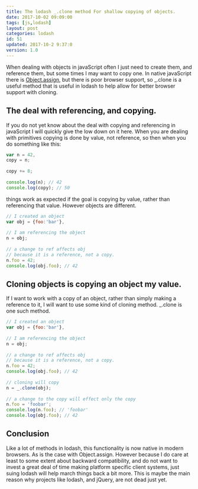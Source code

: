 ```yaml
---
title: The lodash _.clone method For shallow copying of objects.
date: 2017-10-02 09:09:00
tags: [js,lodash]
layout: post
categories: lodash
id: 51
updated: 2017-10-2 9:37:0
version: 1.0
---
```


When dealing with objects in javaScript often I just need to create them, and reference them, but some times I may want to copy one. In native javaScript there is [Object.assign](https://developer.mozilla.org/en-US/docs/Web/JavaScript/Reference/Global_Objects/Object/assign), but there is poor browser support, so \_.clone is a useful method that is useful in lodash to help allow for better browser support with cloning.

<!-- more -->

## The deal with referencing, and copying.

If you do not yet know about the deal with copying and referencing in javaScript I will quickly give the low down on it here. When you are dealing with primitives copying is done by value, not reference, so then when you do something like this:

```js
var n = 42,
copy = n;
 
copy += 8;
 
console.log(n); // 42
console.log(copy); // 50
```

things work as expected if the goal is copying by value, rather than referencing that value. However objects are different.

```js
// I created an object
var obj = {foo:'bar'},
 
// I am referencing the object
n = obj;
 
// a change to ref affects obj
// because it is a reference, not a copy.
n.foo = 42;
console.log(obj.foo); // 42
```

## Cloning objects is copying an object my value.

If I want to work with a copy of an object, rather than simply making a reference to it, I will want to use some kind of cloning method. \_.clone is one such method.

```js
// I created an object
var obj = {foo:'bar'},
 
// I am referencing the object
n = obj;
 
// a change to ref affects obj
// because it is a reference, not a copy.
n.foo = 42;
console.log(obj.foo); // 42
 
// cloning will copy
n = _.clone(obj);
 
// a change to the copy will effect only the copy
n.foo = 'foobar';
console.log(n.foo); // 'foobar'
console.log(obj.foo); // 42
```

## Conclusion

Like a lot of methods in lodash, this functionality is now native in modern browsers. As is the case with Object.assign. However because I do care at least to some extent about backward compatibility, and do not want to invest a great deal of time making platform specific client systems, just suing lodash will help march things back a bit more. This is maybe the main reason why projects like lodash, and jQuery, are not dead just yet.